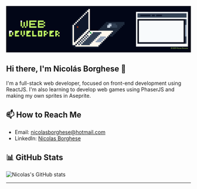 <div>
    <picture>
        <a href="https://github.com/NicolasBorghese">
            <img src="https://github.com/NicolasBorghese/RepositorioDeImagenes/blob/main/perfil_github/banner_web_developer_2ResizedFirmado.gif"/>
        </a>
    </picture>
</div>

## Hi there, I'm Nicolás Borghese 👋

I'm a full-stack web developer, focused on front-end development using ReactJS. I'm also learning to develop web games using PhaserJS and making my own sprites in Aseprite.

## 📫 How to Reach Me
- Email: nicolasborghese@hotmail.com
- LinkedIn: [Nicolas Borghese](https://linkedin.com/in/nicolas-borghese)

## 📊 GitHub Stats
![Nicolas's GitHub stats](https://github-readme-stats.vercel.app/api?username=NicolasBorghese&show_icons=true&theme=radical)

---


